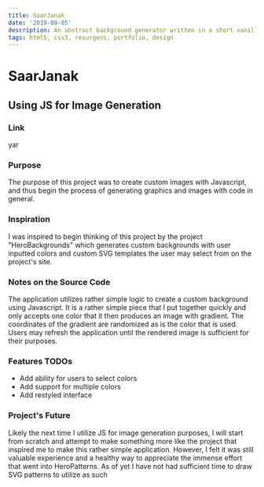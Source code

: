 ```yaml
---
title: SaarJanak
date: '2019-08-05'
description: An abstract background generator written in a short vanilla JS file that both provides a web app for background generation and demonstrates competence with JS in general.
tags: html5, css3, resurgens, portfolio, design
---
```

# SaarJanak 
## Using JS for Image Generation
### Link 
yar

### Purpose
The purpose of this project was to create custom images with Javascript, and thus 
begin the process of generating graphics and images with code in general. 
 
 ### Inspiration 
I was inspired to begin thinking of this project by the project "HeroBackgrounds" which 
generates custom backgrounds with user inputted colors and custom SVG templates
the user may select from on the project's site. 

### Notes on the Source Code 
The application utilizes rather simple logic to create a custom background using 
Javascript. It is a rather simple piece that I put together quickly and only accepts 
one color that it then produces an image with gradient. The coordinates of the gradient are
randomized as is the color that is used. Users may refresh the application until
the rendered image is sufficient for their purposes. 

### Features TODOs 
- Add ability for users to select colors
- Add support for multiple colors 
- Add restyled interface 

### Project's Future
Likely the next time I utilize JS for image generation purposes, I will start
from scratch and attempt to make something more like the project that inspired me
to make this rather simple application. However, I felt it was still valuable 
experience and a healthy way to appreciate the immense effort that went into 
HeroPatterns. As of yet I have not had sufficient time to draw SVG patterns 
to utilize as such 